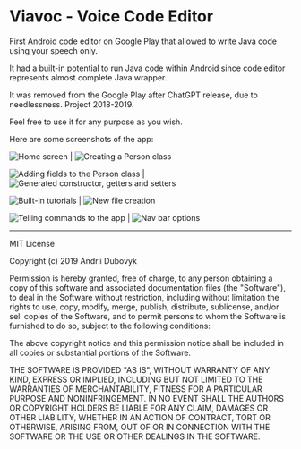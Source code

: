 # Viavoc - Voice Code Editor

First Android code editor on Google Play that allowed to write Java code using your speech only.

It had a built-in potential to run Java code within Android since code editor represents almost complete Java wrapper.

It was removed from the Google Play after ChatGPT release, due to needlessness. Project 2018-2019.

Feel free to use it for any purpose as you wish.

Here are some screenshots of the app:

![Home screen](./screenshots/08.jpg) | ![Creating a Person class](./screenshots/01.png)


![Adding fields to the Person class](./screenshots/02.png) | ![Generated constructor, getters and setters](./screenshots/03.png)


![Built-in tutorials](./screenshots/04.png) | ![New file creation](./screenshots/03.png)


![Telling commands to the app](./screenshots/09.jpg) | ![Nav bar options](./screenshots/07.png)


______________________________________________________________________________

MIT License

Copyright (c) 2019 Andrii Dubovyk

Permission is hereby granted, free of charge, to any person obtaining a copy
of this software and associated documentation files (the "Software"), to deal
in the Software without restriction, including without limitation the rights
to use, copy, modify, merge, publish, distribute, sublicense, and/or sell
copies of the Software, and to permit persons to whom the Software is
furnished to do so, subject to the following conditions:

The above copyright notice and this permission notice shall be included in all
copies or substantial portions of the Software.

THE SOFTWARE IS PROVIDED "AS IS", WITHOUT WARRANTY OF ANY KIND, EXPRESS OR
IMPLIED, INCLUDING BUT NOT LIMITED TO THE WARRANTIES OF MERCHANTABILITY,
FITNESS FOR A PARTICULAR PURPOSE AND NONINFRINGEMENT. IN NO EVENT SHALL THE
AUTHORS OR COPYRIGHT HOLDERS BE LIABLE FOR ANY CLAIM, DAMAGES OR OTHER
LIABILITY, WHETHER IN AN ACTION OF CONTRACT, TORT OR OTHERWISE, ARISING FROM,
OUT OF OR IN CONNECTION WITH THE SOFTWARE OR THE USE OR OTHER DEALINGS IN THE
SOFTWARE.
